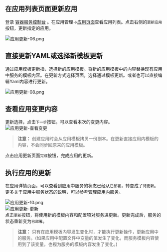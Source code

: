 ## 在应用列表页面更新应用

登录 [容器服务控制台](http://console.tcecqpoc.fsphere.cn/ccs) 。在应用管理->[应用页面][1]查看应用列表。点击右侧的`更新应用`按钮，更新指定的应用。  

![应用更新-06.png][2]  

## 直接更新YAML或选择新模板更新

通过应用模板更新指，选择新的应用模板。将新的应用模板中的内容替换现有应用中服务的模板内容。在更新方式选择页面，选择通过模板更新。或者也可以直接编辑Yaml内容进行更新。  

![应用更新-08.png][3]  

## 查看应用变更内容

更新选择，点击`下一步`按钮。可以查看本次的变更内容。  
![应用更新-查看变更][4]  

>**注意：**
>创建应用时会从应用模板拷贝一份副本。在更新直接应用内模板的内容，不会同步回原来的应用模板。

点击应用更新页面`完成`按钮，完成应用的更新。

## 执行应用的更新

在应用详情页面，可以查看到应用中服务的状态已经从`已部署`，转变成了`待更新`。更多关于应用中服务状态的说明，可以参考[管理应用内服务][7]。  

![应用更新-10.png][8]  
![应用更新-更新][9]  
点击`更新`按钮，将使用新的模板内容和配置项对服务进更新。更新完成后，服务的状态重新变为`已部署`。  


>**注意：**
>只有在应用模板内容发生变化时，才能执行更新操作，更新应用中的服务。(如果应用中配置文件中变量的值发生了变化，而服务模板内容使用到了该变量，也视为服务的模板内容发生了变化。)

  [1]: http://console.tcecqpoc.fsphere.cn/ccs/application
  [2]: http://imgcache.tcecqpoc.fsphere.cn/image/mc.qcloudimg.com/static/img/3e0c65b322ed2d00b00740ad5bde061c/image.png
  [3]: http://imgcache.tcecqpoc.fsphere.cn/image/mc.qcloudimg.com/static/img/f193819c4aa94c38a2ade5424d14fab2/image.png
  [4]: http://imgcache.tcecqpoc.fsphere.cn/image/mc.qcloudimg.com/static/img/a13f93b7c425aefd1d0886f77e9de288/image.png
  [5]: http://imgcache.tcecqpoc.fsphere.cn/image/mc.qcloudimg.com/static/img/0f6c15f0d641dbaf3f4083e60bf2f6fa/image.png

  [7]: /document/product/457/11989
  [8]: http://imgcache.tcecqpoc.fsphere.cn/image/mc.qcloudimg.com/static/img/46a5f28849df686e31e3d98a98c91ebd/image.png
  [9]: http://imgcache.tcecqpoc.fsphere.cn/image/mc.qcloudimg.com/static/img/2ffa4bad944797fd50a85bd47f288eea/image.png